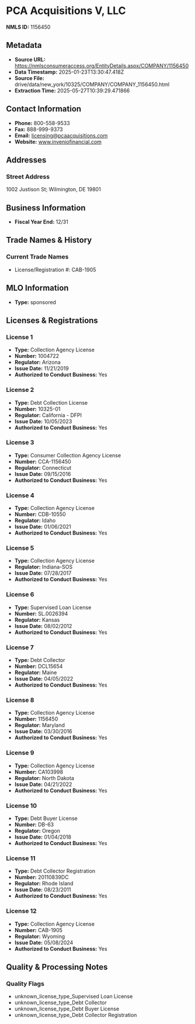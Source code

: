 # PCA Acquisitions V, LLC

**NMLS ID:** 1156450

## Metadata
- **Source URL:** https://nmlsconsumeraccess.org/EntityDetails.aspx/COMPANY/1156450
- **Data Timestamp:** 2025-01-23T13:30:47.418Z
- **Source File:** drive/data/new_york/10325/COMPANY/COMPANY_1156450.html
- **Extraction Time:** 2025-05-27T10:39:29.471866

## Contact Information
- **Phone:** 800-558-9533
- **Fax:** 888-999-9373
- **Email:** licensing@pcaacquisitions.com
- **Website:** www.inveniofinancial.com

## Addresses
### Street Address
1002 Justison St; Wilmington, DE 19801

## Business Information
- **Fiscal Year End:** 12/31

## Trade Names & History
### Current Trade Names
- License/Registration #: CAB-1905

## MLO Information
- **Type:** sponsored

## Licenses & Registrations

### License 1
- **Type:** Collection Agency License
- **Number:** 1004722
- **Regulator:** Arizona
- **Issue Date:** 11/21/2019
- **Authorized to Conduct Business:** Yes

### License 2
- **Type:** Debt Collection License
- **Number:** 10325-01
- **Regulator:** California - DFPI
- **Issue Date:** 10/05/2023
- **Authorized to Conduct Business:** Yes

### License 3
- **Type:** Consumer Collection Agency License
- **Number:** CCA-1156450
- **Regulator:** Connecticut
- **Issue Date:** 09/15/2016
- **Authorized to Conduct Business:** Yes

### License 4
- **Type:** Collection Agency License
- **Number:** CDB-10550
- **Regulator:** Idaho
- **Issue Date:** 01/06/2021
- **Authorized to Conduct Business:** Yes

### License 5
- **Type:** Collection Agency License
- **Regulator:** Indiana-SOS
- **Issue Date:** 07/28/2017
- **Authorized to Conduct Business:** Yes

### License 6
- **Type:** Supervised Loan License
- **Number:** SL.0026394
- **Regulator:** Kansas
- **Issue Date:** 08/02/2012
- **Authorized to Conduct Business:** Yes

### License 7
- **Type:** Debt Collector
- **Number:** DCL15654
- **Regulator:** Maine
- **Issue Date:** 04/05/2022
- **Authorized to Conduct Business:** Yes

### License 8
- **Type:** Collection Agency License
- **Number:** 1156450
- **Regulator:** Maryland
- **Issue Date:** 03/30/2016
- **Authorized to Conduct Business:** Yes

### License 9
- **Type:** Collection Agency License
- **Number:** CA103998
- **Regulator:** North Dakota
- **Issue Date:** 04/21/2022
- **Authorized to Conduct Business:** Yes

### License 10
- **Type:** Debt Buyer License
- **Number:** DB-63
- **Regulator:** Oregon
- **Issue Date:** 01/04/2018
- **Authorized to Conduct Business:** Yes

### License 11
- **Type:** Debt Collector Registration
- **Number:** 20110839DC
- **Regulator:** Rhode Island
- **Issue Date:** 08/23/2011
- **Authorized to Conduct Business:** Yes

### License 12
- **Type:** Collection Agency License
- **Number:** CAB-1905
- **Regulator:** Wyoming
- **Issue Date:** 05/08/2024
- **Authorized to Conduct Business:** Yes

## Quality & Processing Notes
### Quality Flags
- unknown_license_type_Supervised Loan License
- unknown_license_type_Debt Collector
- unknown_license_type_Debt Buyer License
- unknown_license_type_Debt Collector Registration
